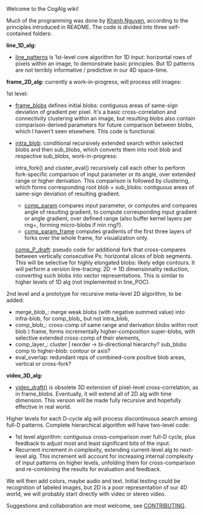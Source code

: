 Welcome to the CogAlg wiki!

Much of the programming was done by [Khanh Nguyen](https://github.com/khanh93vn/CogAlg), according to the principles introduced in README.
The code is divided into three self-contained folders:

**line_1D_alg:**

- [line_patterns](https://github.com/boris-kz/CogAlg/blob/master/line_1D_alg/line_patterns.py) is 1st-level core algorithm for 1D input: horizontal rows of pixels within an image, to demonstrate basic principles. But 1D patterns are not terribly informative / predictive in our 4D space-time.

**frame_2D_alg:** currently a work-in-progress, will process still images:

 1st level:
- [frame_blobs](https://github.com/boris-kz/CogAlg/blob/master/frame_2D_alg/frame_blobs.py) defines initial blobs: contiguous areas of same-sign deviation of gradient per pixel. It's a basic cross-correlation and connectivity clustering within an image, but resulting blobs also contain comparison-derived parameters for future comparison between blobs, which I haven't seen elsewhere. This code is functional.

- [intra_blob](https://github.com/boris-kz/CogAlg/tree/master/frame_2D_alg/intra_blob): conditional recursively extended search within selected blobs and then sub_blobs, which converts them into root blob and respective sub_blobs, work-in-progress:

  intra_fork() and cluster_eval() recursively call each other to perform fork-specific comparison of input parameter or its angle, over extended range or higher derivation. This comparison is followed by clustering, which forms corresponding root blob + sub_blobs: contiguous areas of same-sign deviation of resulting gradient.
   
  - [comp_param](https://github.com/boris-kz/CogAlg/blob/master/frame_2D_alg/comp_param.py) compares input parameter, or computes and compares angle of resulting gradient, to compute corresponding input gradient or angle gradient, over defined range (also buffer kernel layers per rng+, forming micro-blobs if min rng?).
  - [comp_param_frame](https://github.com/boris-kz/CogAlg/blob/master/frame_2D_alg/comp_param_frame.py) computes gradients of the first three layers of forks over the whole frame, for visualization only.
  
  [comp_P_draft](https://github.com/boris-kz/CogAlg/blob/master/frame_2D_alg/comp_P_draft.py): pseudo code for additional fork that cross-compares between vertically consecutive Ps: horizontal slices of blob segments. This will be selective for highly elongated blobs: likely edge contours. It will perform a version line-tracing: 2D -> 1D dimensionality reduction, converting such blobs into vector representations. This is similar to higher levels of 1D alg (not implemented in line_POC).
  
 2nd level and a prototype for recursive meta-level 2D algorithm, to be added:
 
   - merge_blob_: merge weak blobs (with negative summed value) into infra-blob, for comp_blob_ but not intra_blob,
   - comp_blob_: cross-comp of same range and derivation blobs within root blob ) frame, 
    forms incrementally higher-composition super-blobs, with selective extended cross-comp of their elements,
   - comp_layer_: cluster | reorder -> bi-directional hierarchy? sub_blobs comp to higher-blob: contour or axis? 
   - eval_overlap: redundant reps of combined-core positive blob areas, vertical or cross-fork? 
    
  
**video_3D_alg:**

- [video_draft()](https://github.com/boris-kz/CogAlg/blob/master/video_3D_alg/video_draft.py) is obsolete 3D extension of pixel-level cross-correlation, as in frame_blobs. Eventually, it will extend all of 2D alg with time dimension. This version will be made fully recursive and hopefully effective in real world.


Higher levels for each D-cycle alg will process discontinuous search among full-D patterns.
Complete hierarchical algorithm will have two-level code: 
- 1st level algorithm: contiguous cross-comparison over full-D cycle, plus feedback to adjust most and least significant bits of the input. 
- Recurrent increment in complexity, extending current-level alg to next-level alg. This increment will account for increasing internal complexity of input patterns on higher levels, unfolding them for cross-comparison and re-combining the results for evaluation and feedback.

We will then add colors, maybe audio and text. Initial testing could be recognition of labeled images, but 2D is a poor representation of our 4D world, we will probably start directly with video or stereo video.

Suggestions and collaboration are most welcome, see [CONTRIBUTING](https://github.com/boris-kz/CogAlg/blob/master/CONTRIBUTING.md).
